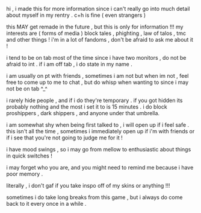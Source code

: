 hi , i made this for more information since i can't really go into much detail about myself in my rentry . c+h is fine ( even strangers ) 

this MAY get remade in the future , but this is only for information !!!
my interests are ( forms of media )  block tales , phighting , law of talos , tmc and other things ! i'm in a lot of fandoms , don't be afraid to ask me about it !

i tend to be on tab most of the time since i have two monitors , do not be afraid to int . if i am off tab , i do state in my name . 

i am usually on pt with friends , sometimes i am not but when im not , feel free to come up to me to chat , but do whisp when wanting to since i may not be on tab ^_^

i rarely hide people , and if i do they're temporary . if you got hidden its probably nothing and the most i set it to is 15 minutes .
i do block proshippers , dark shippers , and anyone under that umbrella. 

i am somewhat shy when being first talked to , i will open up if i feel safe . this isn't all the time , sometimes i immediately open up if i'm with friends or if i see that you're not going to judge me for it !

i have mood swings , so i may go from mellow to enthusiastic about things in quick switches !

i may forget who you are, and you might need to remind me because i have poor memory . 

literally , i don't gaf if you take inspo off of my skins or anything !!!

sometimes i do take long breaks from this game , but i always do come back to it every once in a while .

